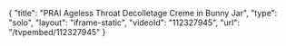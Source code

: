 {
    "title": "PRAI  Ageless Throat   Decolletage Creme in Bunny Jar",
    "type": "solo",
    "layout": "iframe-static",
    "videoId": "112327945",
    "url": "\/tvpembed\/112327945"
}